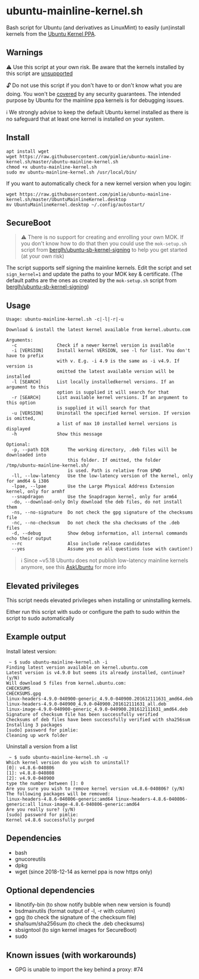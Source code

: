 # ubuntu-mainline-kernel.sh

Bash script for Ubuntu (and derivatives as LinuxMint) to easily (un)install kernels from the [Ubuntu Kernel PPA](https://kernel.ubuntu.com/~kernel-ppa/mainline/).

## Warnings

:warning: Use this script at your own risk. Be aware that the kernels installed by this script are [unsupported](https://wiki.ubuntu.com/Kernel/MainlineBuilds#Support_.28BEWARE:_there_is_none.29)

:unlock: Do not use this script if you don't have to or don't know what you are doing. You won't be [covered](https://github.com/pimlie/ubuntu-mainline-kernel.sh/issues/32) by any security guarantees. The intended purpose by Ubuntu for the mainline ppa kernels is for debugging issues.

:information_source: We strongly advise to keep the default Ubuntu kernel installed as there is no safeguard that at least one kernel is installed on your system.

## Install
```
apt install wget
wget https://raw.githubusercontent.com/pimlie/ubuntu-mainline-kernel.sh/master/ubuntu-mainline-kernel.sh
chmod +x ubuntu-mainline-kernel.sh
sudo mv ubuntu-mainline-kernel.sh /usr/local/bin/
```

If you want to automatically check for a new kernel version when you login:
```
wget https://raw.githubusercontent.com/pimlie/ubuntu-mainline-kernel.sh/master/UbuntuMainlineKernel.desktop
mv UbuntuMainlineKernel.desktop ~/.config/autostart/
```

## SecureBoot

> :warning: There is no support for creating and enrolling your own MOK. If you don't know how to do that then you could use the `mok-setup.sh` script from [berglh/ubuntu-sb-kernel-signing](https://github.com/berglh/ubuntu-sb-kernel-signing) to help you get started (at your own risk)

The script supports self signing the mainline kernels. Edit the script and set `sign_kernel=1` and
update the paths to your MOK key & certificate. (The default paths are the ones as created by the `mok-setup.sh` script from [berglh/ubuntu-sb-kernel-signing](https://github.com/berglh/ubuntu-sb-kernel-signing))

## Usage
```
Usage: ubuntu-mainline-kernel.sh -c|-l|-r|-u

Download & install the latest kernel available from kernel.ubuntu.com

Arguments:
  -c               Check if a newer kernel version is available
  -i [VERSION]     Install kernel VERSION, see -l for list. You don't have to prefix
                   with v. E.g. -i 4.9 is the same as -i v4.9. If version is
                   omitted the latest available version will be installed
  -l [SEARCH]      List locally installedkernel versions. If an argument to this
                   option is supplied it will search for that
  -r [SEARCH]      List available kernel versions. If an argument to this option
                   is supplied it will search for that
  -u [VERSION]     Uninstall the specified kernel version. If version is omitted,
                   a list of max 10 installed kernel versions is displayed
  -h               Show this message

Optional:
  -p, --path DIR       The working directory, .deb files will be downloaded into
                       this folder. If omitted, the folder /tmp/ubuntu-mainline-kernel.sh/
                       is used. Path is relative from $PWD
  -ll, --low-latency   Use the low-latency version of the kernel, only for amd64 & i386
  -lpae, --lpae        Use the Large Physical Address Extension kernel, only for armhf
  --snapdragon         Use the Snapdragon kernel, only for arm64
  -do, --download-only Only download the deb files, do not install them
  -ns, --no-signature  Do not check the gpg signature of the checksums file
  -nc, --no-checksum   Do not check the sha checksums of the .deb files
  -d, --debug          Show debug information, all internal commands echo their output
  --rc                 Also include release candidates
  --yes                Assume yes on all questions (use with caution!)
```

> :information_source: Since ~v5.18 Ubuntu does not publish low-latency mainline kernels anymore, see this [AskUbuntu](https://askubuntu.com/questions/1397410/where-are-latest-mainline-low-latency-kernel-packages) for more info

## Elevated privileges

This script needs elevated privileges when installing or uninstalling kernels.

Either run this script with sudo or configure the path to sudo within the script to sudo automatically


## Example output

Install latest version:
```
 ~ $ sudo ubuntu-mainline-kernel.sh -i
Finding latest version available on kernel.ubuntu.com
Latest version is v4.9.0 but seems its already installed, continue? (y/N)
Will download 5 files from kernel.ubuntu.com:
CHECKSUMS
CHECKSUMS.gpg
linux-headers-4.9.0-040900-generic_4.9.0-040900.201612111631_amd64.deb
linux-headers-4.9.0-040900_4.9.0-040900.201612111631_all.deb
linux-image-4.9.0-040900-generic_4.9.0-040900.201612111631_amd64.deb
Signature of checksum file has been successfully verified
Checksums of deb files have been successfully verified with sha256sum
Installing 3 packages
[sudo] password for pimlie:
Cleaning up work folder
```
Uninstall a version from a list
```
 ~ $ sudo ubuntu-mainline-kernel.sh -u
Which kernel version do you wish to uninstall?
[0]: v4.8.6-040806
[1]: v4.8.8-040808
[2]: v4.9.0-040900
type the number between []: 0
Are you sure you wish to remove kernel version v4.8.6-040806? (y/N)
The following packages will be removed:
linux-headers-4.8.6-040806-generic:amd64 linux-headers-4.8.6-040806-generic:all linux-image-4.8.6-040806-generic:amd64
Are you really sure? (y/N)
[sudo] password for pimlie:
Kernel v4.8.6 successfully purged
```

## Dependencies

* bash
* gnucoreutils
* dpkg
* wget (since 2018-12-14 as kernel ppa is now https only)

## Optional dependencies

* libnotify-bin (to show notify bubble when new version is found)
* bsdmainutils (format output of -l, -r with column)
* gpg (to check the signature of the checksum file)
* sha1sum/sha256sum (to check the .deb checksums)
* sbsigntool (to sign kernel images for SecureBoot)
* sudo

## Known issues (with workarounds)
- GPG is unable to import the key behind a proxy: #74
